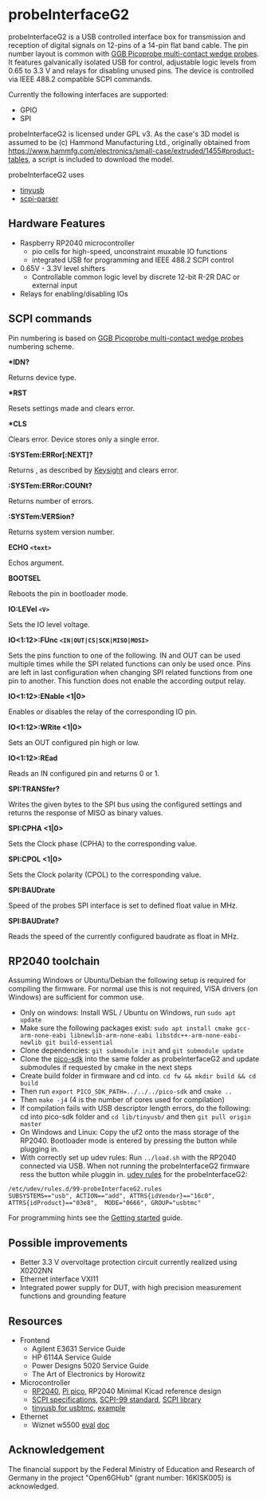 # probeInterfaceG2

probeInterfaceG2 is a USB controlled interface box for transmission and reception of digital signals on 12-pins of a 14-pin flat band cable. The pin number layout is common with [GGB Picoprobe multi-contact wedge probes](https://ggb.com/home/multi-contact-wedges/). It features galvanically isolated USB for control, adjustable logic levels from 0.65 to 3.3 V and relays for disabling unused pins. The device is controlled via IEEE 488.2 compatible SCPI commands.

Currently the following interfaces are supported:
- GPIO
- SPI

probeInterfaceG2 is licensed under GPL v3. As the case's 3D model is assumed to be (c) Hammond Manufacturing Ltd., originally obtained from https://www.hammfg.com/electronics/small-case/extruded/1455#product-tables, a script is included to download the model.

probeInterfaceG2 uses
- [tinyusb](https://github.com/hathach/tinyusb)
- [scpi-parser](https://github.com/j123b567/scpi-parser)

## Hardware Features

- Raspberry RP2040 microcontroller
  - pio cells for high-speed, unconstraint muxable IO functions
  - integrated USB for programming and IEEE 488.2 SCPI control
- 0.65V - 3.3V level shifters
  - Controllable common logic level by discrete 12-bit R-2R DAC or external input
- Relays for enabling/disabling IOs

## SCPI commands

Pin numbering is based on [GGB Picoprobe multi-contact wedge probes](https://ggb.com/home/multi-contact-wedges/) numbering scheme.

__*IDN?__

Returns device type.

__*RST__

Resets settings made and clears error.

__*CLS__

Clears error. Device stores only a single error.

__:SYSTem:ERRor[:NEXT]?__

Returns <errorNumber>,<errorDescription> as described by [Keysight](https://na.support.keysight.com/pna/help/latest/Support/SCPI_Errors.htm) and clears error.

__:SYSTem:ERRor:COUNt?__

Returns number of errors.

__:SYSTem:VERSion?__

Returns system version number.

__ECHO `<text>`__

Echos argument.

__BOOTSEL__

Reboots the pin in bootloader mode.

__IO:LEVel `<V>`__

Sets the IO level voltage.

__IO<1:12>:FUnc `<IN|OUT|CS|SCK|MISO|MOSI>`__

Sets the pins function to one of the following. IN and OUT can be used multiple times while the SPI related functions can only be used once. Pins are left in last configuration when changing SPI related functions from one pin to another. This function does not enable the according output relay.

__IO<1:12>:ENable <1|0>__

Enables or disables the relay of the corresponding IO pin.

__IO<1:12>:WRite <1|0>__

Sets an OUT configured pin high or low.

__IO<1:12>:REad__

Reads an IN configured pin and returns 0 or 1.

__SPI:TRANSfer? <binary values>__

Writes the given bytes to the SPI bus using the configured settings and returns the response of MISO as binary values.

__SPI:CPHA <1|0>__

Sets the Clock phase (CPHA) to the corresponding value.

__SPI:CPOL <1|0>__

Sets the Clock polarity (CPOL) to the corresponding value.

__SPI:BAUDrate <MHz>__

Speed of the probes SPI interface is set to defined float value in MHz.

__SPI:BAUDrate?__

Reads the speed of the currently configured baudrate as float in MHz.

## RP2040 toolchain

Assuming Windows or Ubuntu/Debian the following setup is required for compiling the firmware. For normal use this is not required, VISA drivers (on Windows) are sufficient for common use.

- Only on windows: Install WSL / Ubuntu on Windows, run `sudo apt update`
- Make sure the following packages exist: `sudo apt install cmake gcc-arm-none-eabi libnewlib-arm-none-eabi libstdc++-arm-none-eabi-newlib git build-essential`
- Clone dependencies: `git submodule init` and `git submodule update`
- Clone the [pico-sdk](https://github.com/raspberrypi/pico-sdk) into the same folder as probeInterfaceG2 and update submodules if requested by cmake in the next steps
- Create build folder in firmware and cd into. `cd fw && mkdir build && cd build`
- Then run `export PICO_SDK_PATH=../../../pico-sdk` and `cmake ..`
- Then `make -j4` (4 is the number of cores used for compilation)
- If compilation fails with USB descriptor length errors, do the following: cd into pico-sdk folder and `cd lib/tinyusb/` and then `git pull origin master`
- On Windows and Linux: Copy the uf2 onto the mass storage of the RP2040. Bootloader mode is entered by pressing the button while plugging in.
- With correctly set up udev rules: Run `../load.sh` with the RP2040 connected via USB. When not running the probeInterfaceG2 firmware ress the button while pluggin in. [udev rules](https://gist.github.com/alejoseb/c7a7b4c67f0cf665dadabb26a5a87597) for the probeInterfaceG2:
```
/etc/udev/rules.d/99-probeInterfaceG2.rules
SUBSYSTEMS=="usb", ACTION=="add", ATTRS{idVendor}=="16c0", ATTRS{idProduct}=="03e8",  MODE="0666", GROUP="usbtmc"
```

For programming hints see the [Getting started](https://datasheets.raspberrypi.com/pico/getting-started-with-pico.pdf) guide.

## Possible improvements

- Better 3.3 V overvoltage protection circuit currently realized using X0202NN
- Ethernet interface VXI11
- Integrated power supply for DUT, with high precision measurement functions and grounding feature

## Resources

- Frontend
  - Agilent E3631 Service Guide
  - HP 6114A Service Guide
  - Power Designs 5020 Service Guide
  - The Art of Electronics by Horowitz
- Microcontroller
  - [RP2040](https://www.raspberrypi.com/documentation/microcontrollers/rp2040.html), [Pi pico](https://www.raspberrypi.com/products/raspberry-pi-pico/), RP2040 Minimal Kicad reference design
  - [SCPI specifications](https://www.ivifoundation.org/specifications/default.aspx), [SCPI-99 standard](https://www.ivifoundation.org/docs/scpi-99.pdf), [SCPI library](https://github.com/j123b567/scpi-parser)
  - [tinyusb for usbtmc](https://github.com/hathach/tinyusb), [example](https://github.com/markb139/pico_logic)
- Ethernet
  - Wiznet w5500 [eval](https://www.wiznet.io/product-item/w5500-evb-pico/) [doc](https://docs.wiznet.io/Product/iEthernet/W5500/w5500-evb-pico)

  
## Acknowledgement

The financial support by the Federal Ministry of Education and Research of Germany in the project "Open6GHub" (grant number: 16KISK005) is acknowledged.
